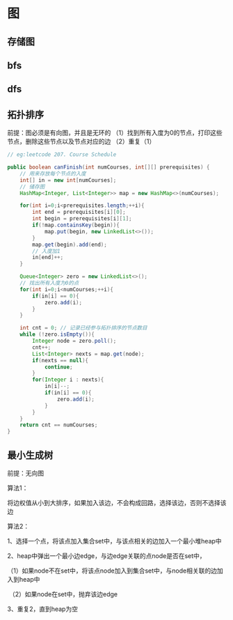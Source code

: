 # 图

## 存储图



## bfs



## dfs



## 拓扑排序

前提：图必须是有向图，并且是无环的
（1）找到所有入度为0的节点，打印这些节点，删除这些节点以及节点对应的边
（2）重复（1）

```java
// eg:leetcode 207. Course Schedule

public boolean canFinish(int numCourses, int[][] prerequisites) {
    // 用来存放每个节点的入度
    int[] in = new int[numCourses];
    // 储存图
    HashMap<Integer, List<Integer>> map = new HashMap<>(numCourses);

    for(int i=0;i<prerequisites.length;++i){
        int end = prerequisites[i][0];
        int begin = prerequisites[i][1];
        if(!map.containsKey(begin)){
            map.put(begin, new LinkedList<>());
        }
        map.get(begin).add(end);
        // 入度加1
        in[end]++;
    }

    Queue<Integer> zero = new LinkedList<>();
    // 找出所有入度为0的点
    for(int i=0;i<numCourses;++i){
        if(in[i] == 0){
            zero.add(i);
        }
    }

    int cnt = 0; // 记录已经参与拓扑排序的节点数目
    while (!zero.isEmpty()){
        Integer node = zero.poll();
        cnt++;
        List<Integer> nexts = map.get(node);
        if(nexts == null){
            continue;
        }
        for(Integer i : nexts){
            in[i]--;
            if(in[i] == 0){
                zero.add(i);
            }
        }
    }
    return cnt == numCourses;
}
```



## 最小生成树

前提：无向图

算法1：

将边权值从小到大排序，如果加入该边，不会构成回路，选择该边，否则不选择该边

算法2：

1、选择一个点，将该点加入集合set中，与该点相关的边加入一个最小堆heap中

2、heap中弹出一个最小边edge，与边edge关联的点node是否在set中，

​	    （1）如果node不在set中，将该点node加入到集合set中，与node相关联的边加入到heap中

​		（2）如果node在set中，抛弃该边edge

3、重复2，直到heap为空



